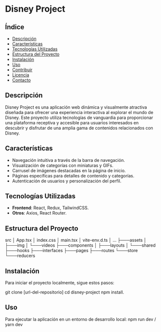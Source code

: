 # Disney Project

## Índice
- [Descripción](#descripción)
- [Características](#características)
- [Tecnologías Utilizadas](#tecnologías-utilizadas)
- [Estructura del Proyecto](#estructura-del-proyecto)
- [Instalación](#instalación)
- [Uso](#uso)
- [Contribuir](#contribuir)
- [Licencia](#licencia)
- [Contacto](#contacto)

## Descripción
Disney Project es una aplicación web dinámica y visualmente atractiva diseñada para ofrecer una experiencia interactiva al explorar el mundo de Disney. Este proyecto utiliza tecnologías de vanguardia para proporcionar una plataforma receptiva y accesible para usuarios interesados en descubrir y disfrutar de una amplia gama de contenidos relacionados con Disney.

## Características
- Navegación intuitiva a través de la barra de navegación.
- Visualización de categorías con miniaturas y GIFs.
- Carrusel de imágenes destacadas en la página de inicio.
- Páginas específicas para detalles de contenido y categorías.
- Autenticación de usuarios y personalización del perfil.

## Tecnologías Utilizadas
- **Frontend**: React, Redux, TailwindCSS.
- **Otros**: Axios, React Router.

## Estructura del Proyecto
src
│ App.tsx
│ index.css
│ main.tsx
│ vite-env.d.ts
│ ...
├───assets
│ ├───img
│ └───videos
├───components
│ ├───layouts
│ └───shared
├───hooks
├───interfaces
├───pages
├───routes
└───store
└───reducers

## Instalación
Para iniciar el proyecto localmente, sigue estos pasos:

git clone [url-del-repositorio]
cd disney-project
npm install.


## Uso
Para ejecutar la aplicación en un entorno de desarrollo local:
npm run dev / yarn dev 
